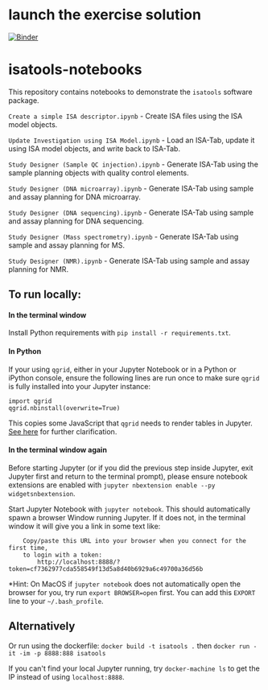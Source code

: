 # launch the exercise solution

[![Binder](https://mybinder.org/badge.svg)](https://mybinder.org/v2/gh/ISA-tools/isatools-notebooks/dtp?filepath=exercise1-sol.ipynb)


# isatools-notebooks

This repository contains notebooks to demonstrate the `isatools` software package.

`Create a simple ISA descriptor.ipynb` - Create ISA files using the ISA model objects.

`Update Investigation using ISA Model.ipynb` - Load an ISA-Tab, update it using ISA model objects, and write back to ISA-Tab.

`Study Designer (Sample QC injection).ipynb` - Generate ISA-Tab using the sample planning objects with quality control elements.

`Study Designer (DNA microarray).ipynb` - Generate ISA-Tab using sample and assay planning for DNA microarray.

`Study Designer (DNA sequencing).ipynb` - Generate ISA-Tab using sample and assay planning for DNA sequencing.

`Study Designer (Mass spectrometry).ipynb` - Generate ISA-Tab using sample and assay planning for MS.

`Study Designer (NMR).ipynb` - Generate ISA-Tab using sample and assay planning for NMR.

## To run locally:

#### In the terminal window

Install Python requirements with `pip install -r requirements.txt`.

#### In Python

If your using `qgrid`, either in your Jupyter Notebook or in a Python or iPython console, ensure the following lines are run once to make sure `qgrid` is fully installed into your Jupyter instance:
```
import qgrid
qgrid.nbinstall(overwrite=True)
```
This copies some JavaScript that `qgrid` needs to render tables in Jupyter. [See here](http://nbviewer.jupyter.org/gist/TimShawver/8fcef51dd3c222ed25306c002ab89b60#Notebook-installation) for further clarification.

#### In the terminal window again

Before starting Jupyter (or if you did the previous step inside Jupyter, exit Jupyter first and return to the terminal prompt), please ensure notebook extensions are enabled with `jupyter nbextension enable --py widgetsnbextension`.

Start Jupyter Notebook with `jupyter notebook`. This should automatically spawn a browser Window running Jupyter. If it does not, in the terminal window it will give you a link in some text like:

```
    Copy/paste this URL into your browser when you connect for the first time,
    to login with a token:
        http://localhost:8888/?token=cf7362977cda558549f13d5a8d40b6929a6c49700a36d56b
```

*Hint: On MacOS if `jupyter notebook` does not automatically open the browser for you, try run `export BROWSER=open` first. You can add this `EXPORT` line to your `~/.bash_profile`.

## Alternatively

Or run using the dockerfile: `docker build -t isatools .` then `docker run -it -im -p 8888:888 isatools`

If you can't find your local Jupyter running, try `docker-machine ls` to get the IP instead of using `localhost:8888`.
